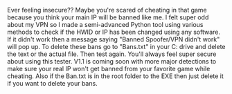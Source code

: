 Ever feeling insecure?? Maybe you're scared of cheating in that game because you think your main IP will be banned like me. I felt super odd about my VPN so I made a semi-advanced Python tool using various methods to check if the HWID or IP has been changed using any software. If it didn't work then a message saying "Banned Spoofer/VPN didn't work" will pop up. To delete these bans go to "Bans.txt" in your C: drive and delete the text or the actual file. Then test again. You'll always feel super secure about using this tester. V1.1 is coming soon with more major detections to make sure your real IP won't get banned from your favorite game while cheating. Also if the Ban.txt is in the root folder to the EXE then just delete it if you want to delete your bans.
